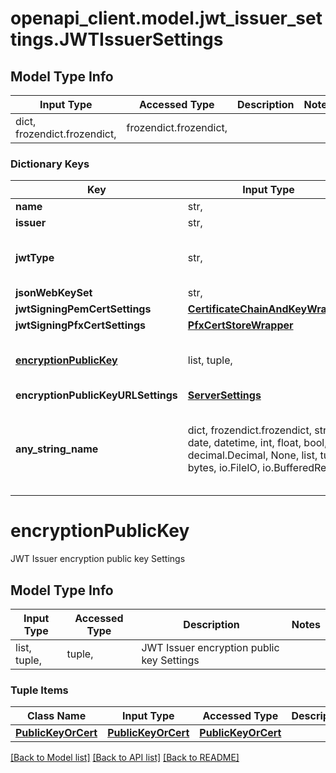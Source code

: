 # openapi_client.model.jwt_issuer_settings.JWTIssuerSettings

## Model Type Info
Input Type | Accessed Type | Description | Notes
------------ | ------------- | ------------- | -------------
dict, frozendict.frozendict,  | frozendict.frozendict,  |  | 

### Dictionary Keys
Key | Input Type | Accessed Type | Description | Notes
------------ | ------------- | ------------- | ------------- | -------------
**name** | str,  | str,  |  | [optional] 
**issuer** | str,  | str,  |  | [optional] 
**jwtType** | str,  | str,  |  | [optional] must be one of ["CONSUMER", "PRODUCER", ] 
**jsonWebKeySet** | str,  | str,  |  | [optional] 
**jwtSigningPemCertSettings** | [**CertificateChainAndKeyWrapper**](CertificateChainAndKeyWrapper.md) | [**CertificateChainAndKeyWrapper**](CertificateChainAndKeyWrapper.md) |  | [optional] 
**jwtSigningPfxCertSettings** | [**PfxCertStoreWrapper**](PfxCertStoreWrapper.md) | [**PfxCertStoreWrapper**](PfxCertStoreWrapper.md) |  | [optional] 
**[encryptionPublicKey](#encryptionPublicKey)** | list, tuple,  | tuple,  | JWT Issuer encryption public key Settings  | [optional] 
**encryptionPublicKeyURLSettings** | [**ServerSettings**](ServerSettings.md) | [**ServerSettings**](ServerSettings.md) |  | [optional] 
**any_string_name** | dict, frozendict.frozendict, str, date, datetime, int, float, bool, decimal.Decimal, None, list, tuple, bytes, io.FileIO, io.BufferedReader | frozendict.frozendict, str, BoolClass, decimal.Decimal, NoneClass, tuple, bytes, FileIO | any string name can be used but the value must be the correct type | [optional]

# encryptionPublicKey

JWT Issuer encryption public key Settings 

## Model Type Info
Input Type | Accessed Type | Description | Notes
------------ | ------------- | ------------- | -------------
list, tuple,  | tuple,  | JWT Issuer encryption public key Settings  | 

### Tuple Items
Class Name | Input Type | Accessed Type | Description | Notes
------------- | ------------- | ------------- | ------------- | -------------
[**PublicKeyOrCert**](PublicKeyOrCert.md) | [**PublicKeyOrCert**](PublicKeyOrCert.md) | [**PublicKeyOrCert**](PublicKeyOrCert.md) |  | 

[[Back to Model list]](../../README.md#documentation-for-models) [[Back to API list]](../../README.md#documentation-for-api-endpoints) [[Back to README]](../../README.md)


